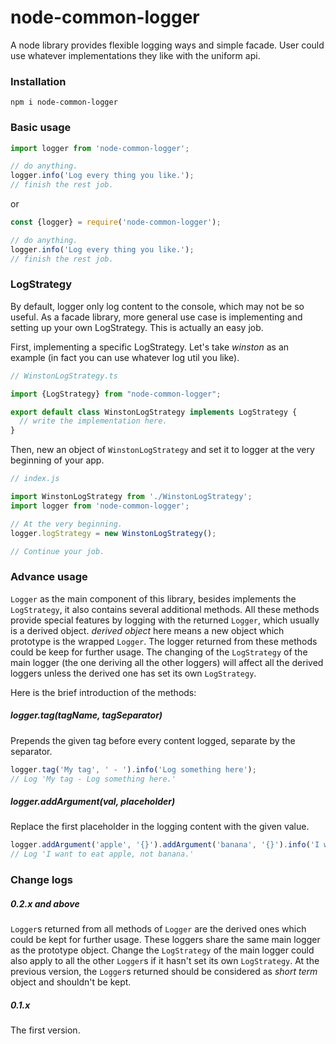 # node-common-logger
A node library provides flexible logging ways and simple facade. User could use whatever implementations they like with the uniform api.

### Installation

`npm i node-common-logger`

### Basic usage

```typescript
import logger from 'node-common-logger';

// do anything.
logger.info('Log every thing you like.');
// finish the rest job.
```
or
```javascript
const {logger} = require('node-common-logger');

// do anything.
logger.info('Log every thing you like.');
// finish the rest job.
```

### LogStrategy

By default, logger only log content to the console, which may not be so useful. As a facade library, more general use case is implementing and setting up your own LogStrategy. This is actually an easy job.

First, implementing a specific LogStrategy. Let's take _winston_ as an example (in fact you can use whatever log util you like).
```typescript
// WinstonLogStrategy.ts

import {LogStrategy} from "node-common-logger";

export default class WinstonLogStrategy implements LogStrategy {
  // write the implementation here.
}
```

Then, new an object of `WinstonLogStrategy` and set it to logger at the very beginning of your app.
```typescript
// index.js

import WinstonLogStrategy from './WinstonLogStrategy';
import logger from 'node-common-logger';

// At the very beginning.
logger.logStrategy = new WinstonLogStrategy();

// Continue your job.
```

### Advance usage

`Logger` as the main component of this library, besides implements the `LogStrategy`, it also contains several additional methods. 
All these methods provide special features by logging with the returned `Logger`, which usually is a derived object. _derived object_ here means a new object which prototype is the wrapped `Logger`.
The logger returned from these methods could be keep for further usage. 
The changing of the `LogStrategy` of the main logger (the one deriving all the other loggers) will affect all the derived loggers unless the derived one has set its own `LogStrategy`.

Here is the brief introduction of the methods:

##### logger.tag(tagName, tagSeparator)
Prepends the given tag before every content logged, separate by the separator.
```javascript
logger.tag('My tag', ' - ').info('Log something here');
// Log 'My tag - Log something here.'
```

##### logger.addArgument(val, placeholder)
Replace the first placeholder in the logging content with the given value.
```javascript
logger.addArgument('apple', '{}').addArgument('banana', '{}').info('I want to eat {}, not {}.');
// Log 'I want to eat apple, not banana.'
```

### Change logs

##### 0.2.x and above
`Logger`s returned from all methods of `Logger` are the derived ones which could be kept for further usage. 
These loggers share the same main logger as the prototype object. Change the `LogStrategy` of the main logger could also apply to all the other `Logger`s if it hasn't set its own `LogStrategy`.
At the previous version, the `Logger`s returned should be considered as _short term_ object and shouldn't be kept.

##### 0.1.x
The first version.
